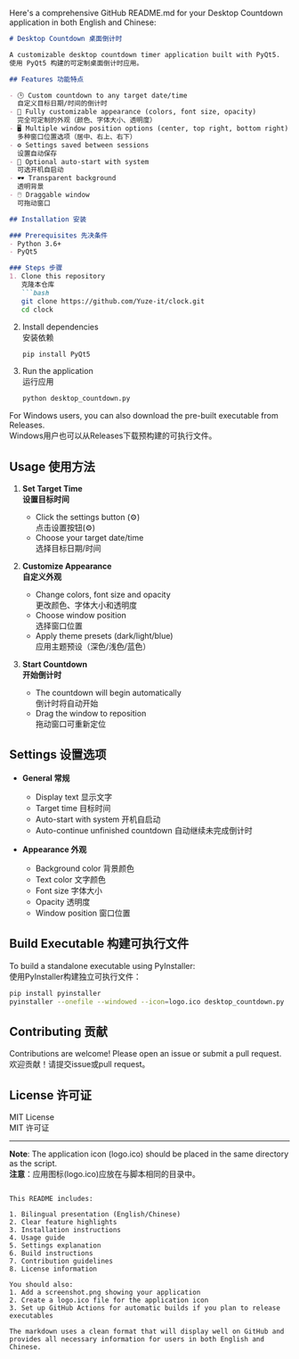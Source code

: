 Here's a comprehensive GitHub README.md for your Desktop Countdown application in both English and Chinese:

```markdown
# Desktop Countdown 桌面倒计时

A customizable desktop countdown timer application built with PyQt5.  
使用 PyQt5 构建的可定制桌面倒计时应用。

## Features 功能特点

- 🕒 Custom countdown to any target date/time  
  自定义目标日期/时间的倒计时
- 🎨 Fully customizable appearance (colors, font size, opacity)  
  完全可定制的外观（颜色、字体大小、透明度）
- 🖥️ Multiple window position options (center, top right, bottom right)  
  多种窗口位置选项（居中、右上、右下）
- ⚙️ Settings saved between sessions  
  设置自动保存
- 🚀 Optional auto-start with system  
  可选开机自启动
- 🕶️ Transparent background  
  透明背景
- 🖱️ Draggable window  
  可拖动窗口

## Installation 安装

### Prerequisites 先决条件
- Python 3.6+
- PyQt5

### Steps 步骤
1. Clone this repository  
   克隆本仓库
   ```bash
   git clone https://github.com/Yuze-it/clock.git
   cd clock
   ```

2. Install dependencies  
   安装依赖
   ```bash
   pip install PyQt5
   ```

3. Run the application  
   运行应用
   ```bash
   python desktop_countdown.py
   ```

For Windows users, you can also download the pre-built executable from Releases.  
Windows用户也可以从Releases下载预构建的可执行文件。

## Usage 使用方法

1. **Set Target Time**  
   **设置目标时间**
   - Click the settings button (⚙️)  
     点击设置按钮(⚙️)
   - Choose your target date/time  
     选择目标日期/时间

2. **Customize Appearance**  
   **自定义外观**
   - Change colors, font size and opacity  
     更改颜色、字体大小和透明度
   - Choose window position  
     选择窗口位置
   - Apply theme presets (dark/light/blue)  
     应用主题预设（深色/浅色/蓝色）

3. **Start Countdown**  
   **开始倒计时**
   - The countdown will begin automatically  
     倒计时将自动开始
   - Drag the window to reposition  
     拖动窗口可重新定位

## Settings 设置选项

- **General 常规**
  - Display text 显示文字
  - Target time 目标时间
  - Auto-start with system 开机自启动
  - Auto-continue unfinished countdown 自动继续未完成倒计时

- **Appearance 外观**
  - Background color 背景颜色
  - Text color 文字颜色
  - Font size 字体大小
  - Opacity 透明度
  - Window position 窗口位置

## Build Executable 构建可执行文件

To build a standalone executable using PyInstaller:  
使用PyInstaller构建独立可执行文件：

```bash
pip install pyinstaller
pyinstaller --onefile --windowed --icon=logo.ico desktop_countdown.py
```

## Contributing 贡献

Contributions are welcome! Please open an issue or submit a pull request.  
欢迎贡献！请提交issue或pull request。

## License 许可证

MIT License  
MIT 许可证

---

**Note**: The application icon (logo.ico) should be placed in the same directory as the script.  
**注意**：应用图标(logo.ico)应放在与脚本相同的目录中。
```

This README includes:

1. Bilingual presentation (English/Chinese)
2. Clear feature highlights
3. Installation instructions
4. Usage guide
5. Settings explanation
6. Build instructions
7. Contribution guidelines
8. License information

You should also:
1. Add a screenshot.png showing your application
2. Create a logo.ico file for the application icon
3. Set up GitHub Actions for automatic builds if you plan to release executables

The markdown uses a clean format that will display well on GitHub and provides all necessary information for users in both English and Chinese.
